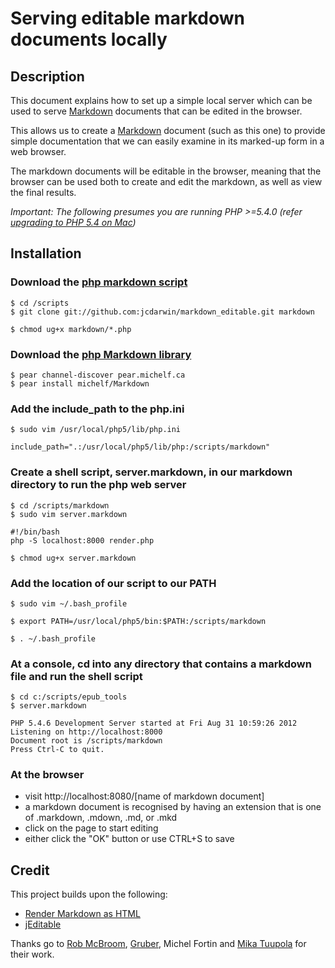 # Serving editable markdown documents locally #

## Description ##
This document explains how to set up a simple local server which can be used to serve [Markdown][md] documents that can be edited in the browser.

This allows us to create a [Markdown][md] document (such as this one) to provide simple documentation that we can easily examine
in its marked-up form in a web browser.

The markdown documents will be editable in the browser, meaning that the browser can be used both to create and edit the markdown, as well as view the final results. 

*Important: The following presumes you are running PHP >=5.4.0 (refer [upgrading to PHP 5.4 on Mac](http://php-osx.liip.ch/))*

## Installation ##

### Download the [php markdown script][pms] ###

    $ cd /scripts    
    $ git clone git://github.com:jcdarwin/markdown_editable.git markdown

    $ chmod ug+x markdown/*.php

### Download the [php Markdown library](http://pear.michelf.ca/) ###

    $ pear channel-discover pear.michelf.ca
    $ pear install michelf/Markdown

### Add the include_path to the php.ini ###

    $ sudo vim /usr/local/php5/lib/php.ini

    include_path=".:/usr/local/php5/lib/php:/scripts/markdown"

### Create a shell script, server.markdown, in our markdown directory to run the php web server ###

    $ cd /scripts/markdown
    $ sudo vim server.markdown

    #!/bin/bash
    php -S localhost:8000 render.php

    $ chmod ug+x server.markdown

### Add the location of our script to our PATH ###

    $ sudo vim ~/.bash_profile

    $ export PATH=/usr/local/php5/bin:$PATH:/scripts/markdown

    $ . ~/.bash_profile
  
### At a console, cd into any directory that contains a markdown file and run the shell script ###

    $ cd c:/scripts/epub_tools
    $ server.markdown
    
    PHP 5.4.6 Development Server started at Fri Aug 31 10:59:26 2012
    Listening on http://localhost:8000
    Document root is /scripts/markdown
    Press Ctrl-C to quit.

### At the browser ###
* visit http://localhost:8080/[name of markdown document]
* a markdown document is recognised by having an extension that is one of .markdown, .mdown, .md, or .mkd
* click on the page to start editing
* either click the "OK" button or use CTRL+S to save
   
## Credit ##

This project builds upon the following:

* [Render Markdown as HTML](http://projects.skurfer.com/Example.mdown)
* [jEditable](http://www.appelsiini.net/projects/jeditable)

Thanks go to [Rob McBroom][rb], [Gruber][df], Michel Fortin and [Mika Tuupola][mt] for their work.

[pms]:    http://projects.skurfer.com/Example.mdown
[md]:     http://daringfireball.net/projects/markdown/
[mmd]:    https://github.com/fletcher/MultiMarkdown/wiki/MultiMarkdown-Syntax-Guide
[readme]: http://projects.skurfer.com/Example.mdown
[phpmd]:  http://michelf.com/projects/php-markdown/
[phpsp]:  http://michelf.com/projects/php-smartypants/
[toc]:    http://www.webdesignlessons.com/creating-a-table-of-contents-generator-in-php/
[df]:     http://daringfireball.net/
[rb]:       http://www.skurfer.com/
[mt]:    http://www.appelsiini.net/